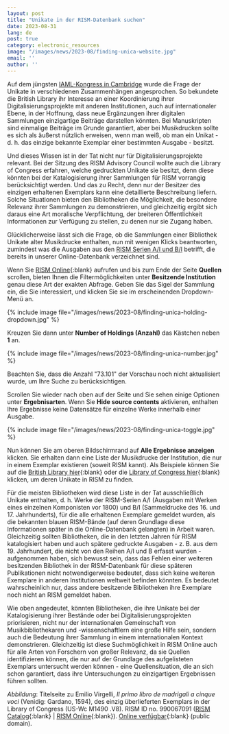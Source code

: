 ```yaml
---
layout: post
title: "Unikate in der RISM-Datenbank suchen"
date: 2023-08-31
lang: de
post: true
category: electronic_resources
image: "/images/news/2023-08/finding-unica-website.jpg"
email: ''
author: ''
---
```


Auf dem jüngsten [IAML-Kongress in Cambridge](/publications/iaml-congresses/2023.html) wurde die Frage der Unikate in verschiedenen Zusammenhängen angesprochen. So bekundete die British Library ihr Interesse an einer Koordinierung ihrer Digitalisierungsprojekte mit anderen Institutionen, auch auf internationaler Ebene, in der Hoffnung, dass neue Ergänzungen ihrer digitalen Sammlungen einzigartige Beiträge darstellen könnten. Bei Manuskripten sind einmalige Beiträge im Grunde garantiert, aber bei Musikdrucken sollte es sich als äußerst nützlich erweisen, wenn man weiß, ob man ein Unikat - d. h. das einzige bekannte Exemplar einer bestimmten Ausgabe - besitzt.  

Und dieses Wissen ist in der Tat nicht nur für Digitalisierungsprojekte relevant. Bei der Sitzung des RISM Advisory Council wollte auch die Library of Congress erfahren, welche gedruckten Unikate sie besitzt, denn diese könnten bei der Katalogisierung ihrer Sammlungen für RISM vorrangig berücksichtigt werden. Und das zu Recht, denn nur der Besitzer des einzigen erhaltenen Exemplars kann eine detaillierte Beschreibung liefern. Solche Situationen bieten den Bibliotheken die Möglichkeit, die besondere Relevanz ihrer Sammlungen zu demonstrieren, und gleichzeitig ergibt sich daraus eine Art moralische Verpflichtung, der breiteren Öffentlichkeit Informationen zur Verfügung zu stellen, zu denen nur sie Zugang haben.  

Glücklicherweise lässt sich die Frage, ob die Sammlungen einer Bibliothek Unikate alter Musikdrucke enthalten, nun mit wenigen Klicks beantworten, zumindest was die Ausgaben aus den [RISM Serien A/I und B/I](/publications.html#series-a-inventories-of-musical-sources) betrifft, die bereits in unserer Online-Datenbank verzeichnet sind.

Wenn Sie [RISM Online](https://rism.online/?mode=sources){:blank} aufrufen und bis zum Ende der Seite **Quellen** scrollen, bieten Ihnen die Filtermöglichkeiten unter **Besitzende Institution** genau diese Art der exakten Abfrage. Geben Sie das Sigel der Sammlung ein, die Sie interessiert, und klicken Sie sie im erscheinenden Dropdown-Menü an.

{% include image file="/images/news/2023-08/finding-unica-holding-dropdown.jpg" %}

Kreuzen Sie dann unter **Number of Holdings (Anzahl)** das Kästchen neben **1** an.

{% include image file="/images/news/2023-08/finding-unica-number.jpg" %}

Beachten Sie, dass die Anzahl "73.101" der Vorschau noch nicht aktualisiert wurde, um Ihre Suche zu berücksichtigen.  

Scrollen Sie wieder nach oben auf der Seite und Sie sehen einige Optionen unter **Ergebnisarten**. Wenn Sie **Hide source contents** aktivieren, enthalten Ihre Ergebnisse keine Datensätze für einzelne Werke innerhalb einer Ausgabe.

{% include image file="/images/news/2023-08/finding-unica-toggle.jpg" %}

Nun können Sie am oberen Bildschirmrand auf **Alle Ergebnisse anzeigen** klicken. Sie erhalten dann eine Liste der Musikdrucke der Institution, die nur in einem Exemplar existieren (soweit RISM kannt). Als Beispiele können Sie auf die [British Library hier](https://rism.online/search?mode=sources&fq=hide-source-contents%3Atrue&fq=num-holdings%3A1&fq=sigla%3AGB-Lbl&fb=sigla%3Aintersection&page=1&rows=20){:blank} oder die [Library of Congress hier](https://rism.online/search?mode=sources&fq=hide-source-contents%3Atrue&fq=num-holdings%3A1&fq=sigla%3AUS-Wc&fb=sigla%3Aintersection&page=1&rows=20){:blank} klicken, um deren Unikate in RISM zu finden.  

Für die meisten Bibliotheken wird diese Liste in der Tat ausschließlich Unikate enthalten, d. h. Werke der RISM-Serien A/I (Ausgaben mit Werken eines einzelnen Komponisten vor 1800) und B/I (Sammeldrucke des 16. und 17. Jahrhunderts), für die alle erhaltenen Exemplare gemeldet wurden, als die bekannten blauen RISM-Bände (auf deren Grundlage diese Informationen später in die Online-Datenbank gelangten) in Arbeit waren. Gleichzeitig sollten Bibliotheken, die in den letzten Jahren für RISM katalogisiert haben und auch spätere gedruckte Ausgaben - z. B. aus dem 19. Jahrhundert, die nicht von den Reihen A/I und B erfasst wurden - aufgenommen haben, sich bewusst sein, dass das Fehlen einer weiteren besitzenden Bibliothek in der RISM-Datenbank für diese späteren Publikationen nicht notwendigerweise bedeutet, dass sich keine weiteren Exemplare in anderen Institutionen weltweit befinden könnten. Es bedeutet wahrscheinlich nur, dass andere besitzende Bibliotheken ihre Exemplare noch nicht an RISM gemeldet haben.

Wie oben angedeutet, könnten Bibliotheken, die ihre Unikate bei der Katalogisierung ihrer Bestände oder bei Digitalisierungsprojekten priorisieren, nicht nur der internationalen Gemeinschaft von Musikbibliothekaren und -wissenschaftlern eine große Hilfe sein, sondern auch die Bedeutung ihrer Sammlung in einem internationalen Kontext demonstrieren. Gleichzeitig ist diese Suchmöglichkeit in RISM Online auch für alle Arten von Forschern von großer Relevanz, da sie Quellen identifizieren können, die nur auf der Grundlage des aufgelisteten Exemplars untersucht werden können - eine Quellensituation, die an sich schon garantiert, dass ihre Untersuchungen zu einzigartigen Ergebnissen führen sollten.  

_Abbildung_: Titelseite zu Emilio Virgelli, _Il primo libro de madrigali a cinque voci_ (Venidig: Gardano, 1594), des einzig überlieferten Exemplars in der Library of Congress (US-Wc M1490 .V8). RISM ID no. 990067091 ([RISM Catalog](https://opac.rism.info/search?id=990067091&View=rism){:blank} \| [RISM Online](https://rism.online/sources/990067091){:blank}). [Online verfügbar](https://lcweb2.loc.gov/diglib/ihas/loc.natlib.ihas.200154793/default.html){:blank} (public domain).
